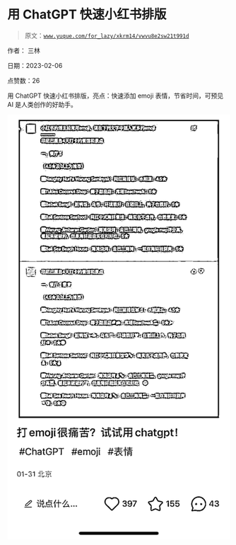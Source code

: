 # 用 ChatGPT 快速小红书排版

> 原文：[`www.yuque.com/for_lazy/xkrm14/vwvu8e2sw21t991d`](https://www.yuque.com/for_lazy/xkrm14/vwvu8e2sw21t991d)

作者： 三林

日期：2023-02-06

点赞数：26

用 ChatGPT 快速小红书排版，亮点：快速添加 emoji 表情，节省时间，可预见 AI 是人类创作的好助手。

![](img/29efc940a00ca8166fbec2670b6c3faa.png)

